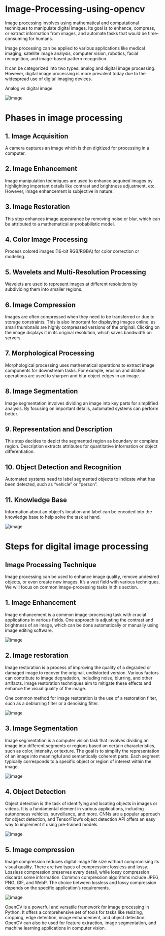  # Image-Processing-using-opencv
Image processing involves using mathematical and computational techniques to manipulate digital images. Its goal is to enhance, compress, or extract information from images, and automate tasks that would be time-consuming for humans.

Image processing can be applied to various applications like medical imaging, satellite image analysis, computer vision, robotics, facial recognition, and image-based pattern recognition.

It can be categorized into two types: analog and digital image processing. However, digital image processing is more prevalent today due to the widespread use of digital imaging devices.

Analog vs digital image


   ![image](https://github.com/Rajani1-tech/Image-Processing-using-opencv/assets/83020452/d17bdc33-ed12-49ff-b91b-b8721f306909)



 # Phases in image processing

 ## 1. Image Acquisition
   
  A camera captures an image which is then digitized for processing in a computer.

 ## 2. Image Enhancement
   
  Image manipulation techniques are used to enhance acquired images by highlighting important details like contrast and brightness adjustment, etc. However, image 
  enhancement is subjective in nature.

 ## 3. Image Restoration
   
  This step enhances image appearance by removing noise or blur, which can be attributed to a mathematical or probabilistic model.

 ## 4. Color Image Processing
   
  Process colored images (16-bit RGB/RGBA) for color correction or modeling.

 ## 5. Wavelets and Multi-Resolution Processing
    
   Wavelets are used to represent images at different resolutions by subdividing them into smaller regions.

 ## 6. Image Compression
    
 Images are often compressed when they need to be transferred or due to storage constraints. This is also important for displaying images online, as small thumbnails are highly compressed versions of the original. Clicking on the image displays it in its original resolution, which saves bandwidth on servers.

 ## 7. Morphological Processing
    
   Morphological processing uses mathematical operations to extract image components for downstream tasks. For example, erosion and dilation operations are used to sharpen 
  and blur object edges in an image.

 ## 8. Image Segmentation
    
Image segmentation involves dividing an image into key parts for simplified analysis. By focusing on important details, automated systems can perform better.

 ## 9. Representation and Description
    
This step decides to depict the segmented region as boundary or complete region. Description extracts attributes for quantitative information or object differentiation.

 ##  10. Object Detection and Recognition
    
 Automated systems need to label segmented objects to indicate what has been detected, such as “vehicle” or “person”.

 ## 11. Knowledge Base
    
  Information about an object’s location and label can be encoded into the knowledge base to help solve the task at hand.

![image](https://github.com/Rajani1-tech/Image-Processing-using-opencv/assets/83020452/f9890635-c4cf-439e-872d-315d9691ab41)


 # Steps for digital image processing

## Image Processing Technique

Image processing can be used to enhance image quality, remove undesired objects, or even create new images. It’s a vast field with various techniques. We will focus on common image-processing tasks in this section.

 ## 1. Image Enhancement
Image enhancement is a common image-processing task with crucial applications in various fields. One approach is adjusting the contrast and brightness of an image, which can be done automatically or manually using image editing software.


![image](https://github.com/Rajani1-tech/Image-Processing-using-opencv/assets/83020452/fb9fd150-3580-498a-a440-020411a16478)


 ## 2. Image restoration
Image restoration is a process of improving the quality of a degraded or damaged image to recover the original, undistorted version. Various factors can contribute to image degradation, including noise, blurring, and other artifacts. Image restoration techniques aim to mitigate these effects and enhance the visual quality of the image.

One common method for image restoration is the use of a restoration filter, such as a deblurring filter or a denoising filter.


![image](https://github.com/Rajani1-tech/Image-Processing-using-opencv/assets/83020452/70097d05-a07a-4030-b9d3-b29dcf163af4)


## 3. Image Segmentation
Image segmentation is a computer vision task that involves dividing an image into different segments or regions based on certain characteristics, such as color, intensity, or texture. The goal is to simplify the representation of an image into meaningful and semantically coherent parts. Each segment typically corresponds to a specific object or region of interest within the image.

![image](https://github.com/Rajani1-tech/Image-Processing-using-opencv/assets/83020452/3fa5a513-f9e9-4780-8700-ad5097b4ab9e)


## 4. Object Detection
Object detection is the task of identifying and locating objects in images or videos. It is a fundamental element in various applications, including autonomous vehicles, surveillance, and more. CNNs are a popular approach for object detection, and TensorFlow’s object detection API offers an easy way to implement it using pre-trained models.


![image](https://github.com/Rajani1-tech/Image-Processing-using-opencv/assets/83020452/8172c305-d222-431a-b1f6-86f555c0f7f2)


## 5. Image compression
Image compression reduces digital image file size without compromising its visual quality. There are two types of compression: lossless and lossy. Lossless compression preserves every detail, while lossy compression discards some information. Common compression algorithms include JPEG, PNG, GIF, and WebP. The choice between lossless and lossy compression depends on the specific application’s requirements.


![image](https://github.com/Rajani1-tech/Image-Processing-using-opencv/assets/83020452/449bc64e-7175-4d73-bc4d-76de6ff2332a)



OpenCV is a powerful and versatile framework for image processing in Python. It offers a comprehensive set of tools for tasks like resizing, cropping, edge detection, image enhancement, and object detection. OpenCV can also be used for feature extraction, image segmentation, and machine learning applications in computer vision.
